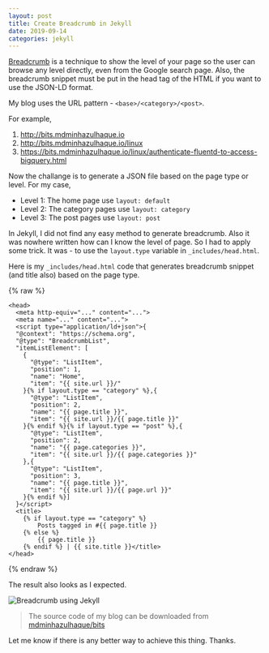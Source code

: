 ```yaml
---
layout: post
title: Create Breadcrumb in Jekyll
date: 2019-09-14
categories: jekyll
---
```

[Breadcrumb](https://developers.google.com/search/docs/data-types/breadcrumb) is a technique to show the level of your page so the user can browse any level directly, even from the Google search page. Also, the breadcrumb snippet must be put in the head tag of the HTML if you want to use the JSON-LD format.

My blog uses the URL pattern - `<base>/<category>/<post>`.

For example,

1. http://bits.mdminhazulhaque.io
2. http://bits.mdminhazulhaque.io/linux
3. https://bits.mdminhazulhaque.io/linux/authenticate-fluentd-to-access-bigquery.html

Now the challange is to generate a JSON file based on the page type or level. For my case,

* Level 1: The home page use `layout: default`
* Level 2: The category pages use `layout: category`
* Level 3: The post pages use `layout: post`

In Jekyll, I did not find any easy method to generate breadcrumb. Also it was nowhere written how can I know the level of page. So I had to apply some trick. It was - to use the `layout.type` variable in `_includes/head.html`.

Here is my `_includes/head.html` code that generates breadcrumb snippet (and title also) based on the page type.

{% raw %}
```
<head>
  <meta http-equiv="..." content="...">
  <meta name="..." content="...">
  <script type="application/ld+json">{
  "@context": "https://schema.org",
  "@type": "BreadcrumbList",
  "itemListElement": [
    {
      "@type": "ListItem",
      "position": 1,
      "name": "Home",
      "item": "{{ site.url }}/"
    }{% if layout.type == "category" %},{
      "@type": "ListItem",
      "position": 2,
      "name": "{{ page.title }}",
      "item": "{{ site.url }}/{{ page.title }}"
    }{% endif %}{% if layout.type == "post" %},{
      "@type": "ListItem",
      "position": 2,
      "name": "{{ page.categories }}",
      "item": "{{ site.url }}/{{ page.categories }}"
    },{
      "@type": "ListItem",
      "position": 3,
      "name": "{{ page.title }}",
      "item": "{{ site.url }}/{{ page.url }}"
    }{% endif %}]
  }</script>
  <title>
    {% if layout.type == "category" %}
        Posts tagged in #{{ page.title }}
    {% else %}
        {{ page.title }}
    {% endif %} | {{ site.title }}</title>
</head>
```
{% endraw %}

The result also looks as I expected.

![Breadcrumb using Jekyll](https://i.imgur.com/YCnUuyp.png)

> The source code of my blog can be downloaded from [mdminhazulhaque/bits](https://github.com/mdminhazulhaque/bits)

Let me know if there is any better way to achieve this thing. Thanks.
